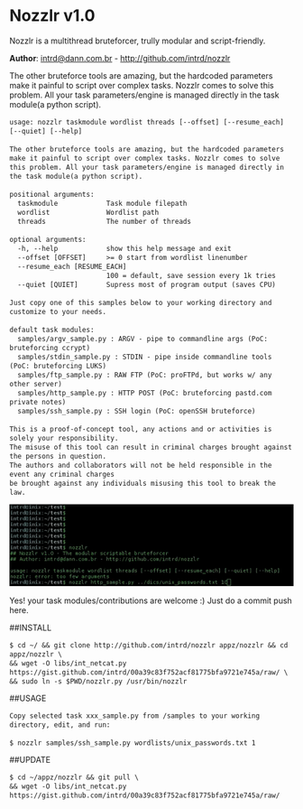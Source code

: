 # Nozzlr v1.0 

Nozzlr is a multithread bruteforcer, trully modular and script-friendly. 

**Author**: intrd@dann.com.br - http://github.com/intrd/nozzlr

The other bruteforce tools are amazing, but the hardcoded parameters make it painful to script 
over complex tasks. Nozzlr comes to solve this problem. All your task parameters/engine is 
managed directly in the task module(a python script). 

```
usage: nozzlr taskmodule wordlist threads [--offset] [--resume_each] [--quiet] [--help]

The other bruteforce tools are amazing, but the hardcoded parameters make it painful to script over complex tasks. Nozzlr comes to solve this problem. All your task parameters/engine is managed directly in the task module(a python script).

positional arguments:
  taskmodule            Task module filepath
  wordlist              Wordlist path
  threads               The number of threads

optional arguments:
  -h, --help            show this help message and exit
  --offset [OFFSET]     >= 0 start from wordlist linenumber
  --resume_each [RESUME_EACH]
                        100 = default, save session every 1k tries
  --quiet [QUIET]       Supress most of program output (saves CPU)

Just copy one of this samples below to your working directory and customize to your needs.  

default task modules:
  samples/argv_sample.py : ARGV - pipe to commandline args (PoC: bruteforcing ccrypt)
  samples/stdin_sample.py : STDIN - pipe inside commandline tools (PoC: bruteforcing LUKS)
  samples/ftp_sample.py : RAW FTP (PoC: proFTPd, but works w/ any other server)
  samples/http_sample.py : HTTP POST (PoC: bruteforcing pastd.com private notes)
  samples/ssh_sample.py : SSH login (PoC: openSSH bruteforce)

This is a proof-of-concept tool, any actions and or activities is solely your responsibility. 
The misuse of this tool can result in criminal charges brought against the persons in question. 
The authors and collaborators will not be held responsible in the event any criminal charges 
be brought against any individuals misusing this tool to break the law.

```
![nozzlr](/nozzlr.gif?raw=true "nozzlr bruteforcer")

Yes! your task modules/contributions are welcome :) 
Just do a commit push here.

##INSTALL
```
$ cd ~/ && git clone http://github.com/intrd/nozzlr appz/nozzlr && cd appz/nozzlr \
&& wget -O libs/int_netcat.py https://gist.github.com/intrd/00a39c83f752acf81775bfa9721e745a/raw/ \
&& sudo ln -s $PWD/nozzlr.py /usr/bin/nozzlr
```

##USAGE
```
Copy selected task xxx_sample.py from /samples to your working directory, edit, and run:

$ nozzlr samples/ssh_sample.py wordlists/unix_passwords.txt 1

```

##UPDATE
```
$ cd ~/appz/nozzlr && git pull \
&& wget -O libs/int_netcat.py https://gist.github.com/intrd/00a39c83f752acf81775bfa9721e745a/raw/
```